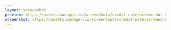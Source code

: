 ```yaml
---
layout: screenshot
preview: https://assets.manager.io/screenshots/credit-note/screenshot-small.png
screenshot: https://assets.manager.io/screenshots/credit-note/screenshot-large.png
---
```

